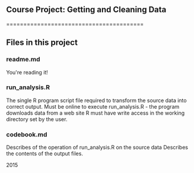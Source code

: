 ## Course Project: Getting and Cleaning Data
========================================
## Files in this project
### readme.md
  You're reading it!
### run_analysis.R
  The single R program script file required to transform the source data into correct output.
  Must be online to execute run_analysis.R - the program downloads data from a web site
  R must have write access in the working directory set by the user.
### codebook.md
  Describes of the operation of run_analysis.R on the source data
  Describes the contents of the output files.

2015